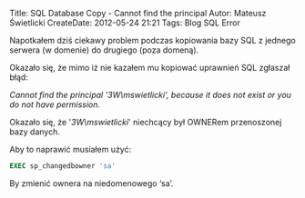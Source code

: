 Title: SQL Database Copy - Cannot find the principal
Autor: Mateusz Świetlicki
CreateDate: 2012-05-24 21:21
Tags: 	Blog
		SQL
		Error

Napotkałem dziś ciekawy problem podczas kopiowania bazy SQL z jednego serwera (w domenie) do drugiego (poza domeną).

Okazało się, że mimo iż nie kazałem mu kopiować uprawnień SQL zgłaszał błąd:

*Cannot find the principal '3W\mswietlicki', because it does not exist or you do not have permission.*

Okazało się, że '*3W\mswietlicki*' niechcący był OWNERem przenoszonej bazy danych.

Aby to naprawić musiałem użyć:

```sql
EXEC sp_changedbowner 'sa'
```
By zmienić ownera na niedomenowego ‘sa’.